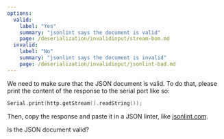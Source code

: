 ```yaml
---
options:
  valid:
    label: "Yes"
    summary: "jsonlint says the document is valid"
    page: /deserialization/invalidinput/stream-bom.md
  invalid:
    label: "No"
    summary: "jsonlint says the document is invalid"
    page: /deserialization/invalidinput/jsonlint-bad.md
---
```


We need to make sure that the JSON document is valid.
To do that, please print the content of the response to the serial port like so:

```c++
Serial.print(http.getStream().readString());
```

Then, copy the response and paste it in a JSON linter, like [jsonlint.com](https://jsonlint.com/).

Is the JSON document valid?

